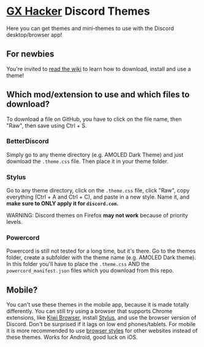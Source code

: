 # [GX Hacker](https://github.com/GX-Hacker) Discord Themes

Here you can get themes and mini-themes to use with the Discord desktop/browser app!

## For newbies

You're invited to [read the wiki](https://github.com/gx-hacker/home/wiki) to learn how to download, install and use a theme!

## Which mod/extension to use and which files to download?

To download a file on GitHub, you have to click on the file name, then "Raw", then save using Ctrl + S.

### BetterDiscord

Simply go to any theme directory (e.g. AMOLED Dark Theme) and just download the `.theme.css` file. Then place it in your theme folder.

### Stylus

Go to any theme directory, click on the `.theme.css` file, click "Raw", copy everything (Ctrl + A and Ctrl + C), and paste in a new style. Name it, and **make sure to ONLY apply it for `discord.com`.**

WARNING: Discord themes on Firefox **may not work** because of priority levels.

### Powercord

Powercord is still not tested for a long time, but it's there. Go to the themes folder, create a subfolder with the theme name (e.g. AMOLED Dark theme). In this folder you'll have to place the `.theme.css` AND the `powercord_manifest.json` files which you download from this repo.

## Mobile?

You can't use these themes in the mobile app, because it is made totally differently. You can still try using a browser that supports Chrome extensions, like [Kiwi Browser](https://kiwibrowser.com), install [Stylus](https://chrome.google.com/webstore/detail/stylus/clngdbkpkpeebahjckkjfobafhncgmne), and use the browser version of Discord. Don't be surprised if it lags on low end phones/tablets. For mobile it is more recommended to use [browser styles](https://github.com/gx-hacker/browser-styles) for other websites instead of these themes. Works for Android, good luck on iOS.
